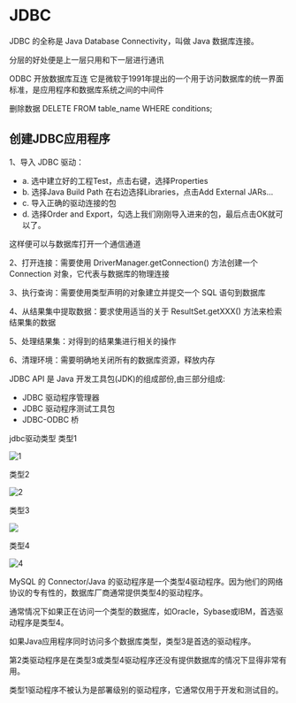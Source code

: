 # JDBC

JDBC 的全称是 Java Database Connectivity，叫做 Java 数据库连接。

分层的好处便是上一层只用和下一层进行通讯

ODBC 开放数据库互连 它是微软于1991年提出的一个用于访问数据库的统一界面标准，是应用程序和数据库系统之间的中间件

删除数据
      DELETE FROM table_name WHERE conditions;
      
## 创建JDBC应用程序 
  

1、导入 JDBC 驱动：

  - a. 选中建立好的工程Test，点击右键，选择Properties
  - b. 选择Java Build Path 在右边选择Libraries，点击Add External JARs...
  - c. 导入正确的驱动连接的包
  - d. 选择Order and Export，勾选上我们刚刚导入进来的包，最后点击OK就可以了。
          
这样便可以与数据库打开一个通信通道

2、打开连接：需要使用 DriverManager.getConnection() 方法创建一个Connection 对象，它代表与数据库的物理连接

3、执行查询：需要使用类型声明的对象建立并提交一个 SQL 语句到数据库

4、从结果集中提取数据：要求使用适当的关于 ResultSet.getXXX() 方法来检索结果集的数据

5、处理结果集：对得到的结果集进行相关的操作

6、清理环境：需要明确地关闭所有的数据库资源，释放内存    

JDBC API 是 Java 开发工具包(JDK)的组成部份,由三部分组成:

- JDBC 驱动程序管理器
- JDBC 驱动程序测试工具包
- JDBC-ODBC 桥

jdbc驱动类型
类型1

![1](https://dn-anything-about-doc.qbox.me/document-uid79144labid1193timestamp1437356554087.png?watermark/1/image/aHR0cDovL3N5bC1zdGF0aWMucWluaXVkbi5jb20vaW1nL3dhdGVybWFyay5wbmc=/dissolve/60/gravity/SouthEast/dx/0/dy/10)

类型2

![2](https://dn-anything-about-doc.qbox.me/document-uid79144labid1193timestamp1437356877667.png?watermark/1/image/aHR0cDovL3N5bC1zdGF0aWMucWluaXVkbi5jb20vaW1nL3dhdGVybWFyay5wbmc=/dissolve/60/gravity/SouthEast/dx/0/dy/10)

类型3

![](https://dn-anything-about-doc.qbox.me/document-uid79144labid1193timestamp1437357558698.png?watermark/1/image/aHR0cDovL3N5bC1zdGF0aWMucWluaXVkbi5jb20vaW1nL3dhdGVybWFyay5wbmc=/dissolve/60/gravity/SouthEast/dx/0/dy/10)

类型4

![4](https://dn-anything-about-doc.qbox.me/document-uid79144labid1193timestamp1437357842529.png?watermark/1/image/aHR0cDovL3N5bC1zdGF0aWMucWluaXVkbi5jb20vaW1nL3dhdGVybWFyay5wbmc=/dissolve/60/gravity/SouthEast/dx/0/dy/10)

MySQL 的 Connector/Java 的驱动程序是一个类型4驱动程序。因为他们的网络协议的专有性的，数据库厂商通常提供类型4的驱动程序。

通常情况下如果正在访问一个类型的数据库，如Oracle，Sybase或IBM，首选驱动程序是类型4。

如果Java应用程序同时访问多个数据库类型，类型3是首选的驱动程序。

第2类驱动程序是在类型3或类型4驱动程序还没有提供数据库的情况下显得非常有用。

类型1驱动程序不被认为是部署级别的驱动程序，它通常仅用于开发和测试目的。
